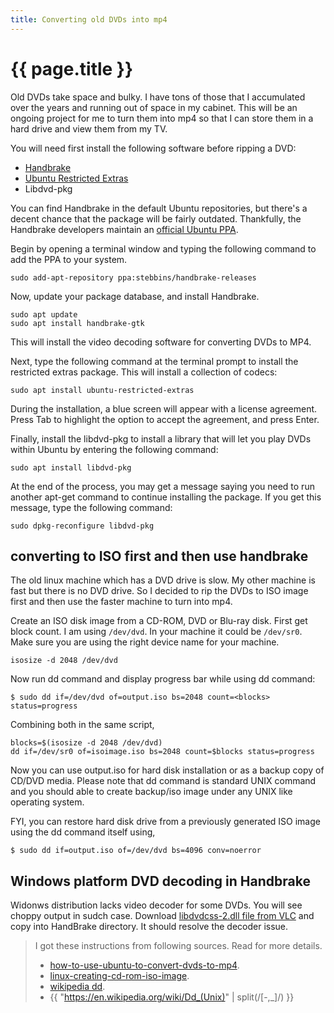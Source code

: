 ```yaml
---
title: Converting old DVDs into mp4
---
```


# {{ page.title }}

Old DVDs take space and bulky. I have tons of those that I accumulated over the years and running out of space in my cabinet. This will be an ongoing project for me to turn them into mp4 so that I can store them in a hard drive and view them from my TV.

You will need first install the following software before ripping a DVD:

* [Handbrake](https://handbrake.fr/)
* [Ubuntu Restricted Extras](https://www.lifewire.com/manage-fonts-in-linux-4176886)
* Libdvd-pkg

You can find Handbrake in the default Ubuntu repositories, but there's a decent chance that the package will be fairly outdated. Thankfully, the Handbrake developers maintain an [official Ubuntu PPA](https://www.lifewire.com/updated-software-for-ubuntu-with-ppas-2202103).

Begin by opening a terminal window and typing the following command to add the PPA to your system.
```
sudo add-apt-repository ppa:stebbins/handbrake-releases
```
Now, update your package database, and install Handbrake.

```
sudo apt update
sudo apt install handbrake-gtk
```
This will install the video decoding software for converting DVDs to MP4.

Next, type the following command at the terminal prompt to install the restricted extras package. This will install a collection of codecs:
```
sudo apt install ubuntu-restricted-extras
```
During the installation, a blue screen will appear with a license agreement. Press Tab to highlight the option to accept the agreement, and press Enter.

Finally, install the libdvd-pkg to install a library that will let you play DVDs within Ubuntu by entering the following command:

```
sudo apt install libdvd-pkg
```

At the end of the process, you may get a message saying you need to run another apt-get command to continue installing the package. If you get this message, type the following command:

```
sudo dpkg-reconfigure libdvd-pkg
```

## converting to ISO first and then use handbrake

The old linux machine which has a DVD drive is slow. My other machine is fast but there is no DVD drive. So I decided to rip the DVDs to ISO image first and then use the faster machine to turn into mp4. 

Create an ISO disk image from a CD-ROM, DVD or Blu-ray disk.
First get block count. I am using ``/dev/dvd``. In your machine it could be ``/dev/sr0``. Make sure you are using the right device name for your machine.
```
isosize -d 2048 /dev/dvd
```

Now run dd command and display progress bar while using dd command:
```
$ sudo dd if=/dev/dvd of=output.iso bs=2048 count=<blocks> status=progress
```

Combining both in the same script,
```
blocks=$(isosize -d 2048 /dev/dvd)
dd if=/dev/sr0 of=isoimage.iso bs=2048 count=$blocks status=progress
```

Now you can use output.iso for hard disk installation or as a backup copy of CD/DVD media. Please note that dd command is standard UNIX command and you should able to create backup/iso image under any UNIX like operating system.

FYI, you can restore hard disk drive from a previously generated ISO image using the dd command itself using,
```
$ sudo dd if=output.iso of=/dev/dvd bs=4096 conv=noerror
```

## Windows platform DVD decoding in Handbrake
Widonws distribution lacks video decoder for some DVDs. You will see choppy output in sudch case. Download [libdvdcss-2.dll file from VLC](http://download.videolan.org/pub/libdvdcss/1.2.12/) and copy into HandBrake directory. It should resolve the decoder issue.

> I got these instructions from following sources. Read for more details. 
> * [how-to-use-ubuntu-to-convert-dvds-to-mp4](https://www.lifewire.com/how-to-use-ubuntu-to-convert-dvds-to-mp4-4111375).
> * [linux-creating-cd-rom-iso-image](https://www.cyberciti.biz/tips/linux-creating-cd-rom-iso-image.html).
> * [wikipedia dd](https://en.wikipedia.org/wiki/Dd_(Unix)).
> * {{ "https://en.wikipedia.org/wiki/Dd_(Unix)" | split(/[-,_]/) }} 

